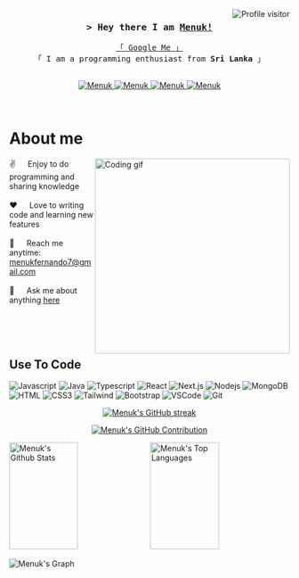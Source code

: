 

<a href="https://komarev.com/ghpvc/?username=fernandomenuk">
  <img
    align="right"
    src="https://komarev.com/ghpvc/?username=fernandomenuk&label=Visitors&color=0e75b6&style=flat"
    alt="Profile visitor"
  />
</a>

<!-- Intro  -->
<h3 align="center">
  <samp
    >&gt; Hey there I am
    <b><a target="_blank" href="#">Menuk!</a></b>
  </samp>
</h3>

<p align="center">
  <samp>
    <a href="https://www.google.com/search?q=Menuk+Fernando">「 Google Me 」</a>
    <br />
    「 I am a programming enthusiast from <b>Sri Lanka</b> 」
    <br />
    <br />
  </samp>
</p>

<p align="center">
  <a href="#" target="blank">
    <img
      src="https://img.shields.io/badge/Website-DC143C?style=for-the-badge&logo=medium&logoColor=white"
      alt="Menuk"
    />
  </a>

  <a href="https://www.linkedin.com/in/menuk-fernando" target="_blank">
    <img
      src="https://img.shields.io/badge/LinkedIn-0077B5?style=for-the-badge&logo=linkedin&logoColor=white"
      alt="Menuk"
    />
  </a>

  <a href="https://dev.to/menukfernando" target="_blank">
    <img
      src="https://img.shields.io/badge/dev.to-0A0A0A?style=for-the-badge&logo=dev.to&logoColor=white"
      alt="Menuk"
    />
  </a>

  <a href="https://instagram.com/menukfernandoo" target="_blank">
    <img
      src="https://img.shields.io/badge/Instagram-fe4164?style=for-the-badge&logo=instagram&logoColor=white"
      alt="Menuk"
    />
  </a>
</p>
<br />

<!-- About Section -->

# About me

<p>
  <img
    align="right"
    width="350"
    src="/assests/programming.gif"
    alt="Coding gif"
  />

✌️ &emsp; Enjoy to do programming and sharing knowledge <br /><br />
❤️ &emsp; Love to writing code and learning new features<br /><br />
📧 &emsp; Reach me anytime: menukfernando7@gmail.com<br /><br />
💬 &emsp; Ask me about anything
[here](https://github.com/menukfernando/menukfernando/issues)

</p>

<br />
<br />
<br />

## Use To Code

![Javascript](https://img.shields.io/badge/Javascript-F0DB4F?style=for-the-badge&labelColor=black&logo=javascript&logoColor=F0DB4F)
![Java](https://img.shields.io/badge/Java-5382a1?style=for-the-badge&labelColor=black&logo=java&logoColor=#5382a1)
![Typescript](https://img.shields.io/badge/Typescript-007acc?style=for-the-badge&labelColor=black&logo=typescript&logoColor=007acc)
![React](https://img.shields.io/badge/-React-61DBFB?style=for-the-badge&labelColor=black&logo=react&logoColor=61DBFB)
![Next.js](https://img.shields.io/badge/next.js-000000?style=for-the-badge&logo=nextdotjs&logoColor=white)
![Nodejs](https://img.shields.io/badge/Nodejs-3C873A?style=for-the-badge&labelColor=black&logo=node.js&logoColor=3C873A)
![MongoDB](https://img.shields.io/badge/MongoDB-4EA94B?style=for-the-badge&logo=mongodb&logoColor=white)
![HTML](https://img.shields.io/badge/HTML5-E34F26?style=for-the-badge&logo=html5&logoColor=white)
![CSS3](https://img.shields.io/badge/CSS3-1572B6?style=for-the-badge&logo=css3&logoColor=white)
![Tailwind](https://img.shields.io/badge/Tailwind_CSS-092749?style=for-the-badge&logo=tailwindcss&logoColor=06B6D4&labelColor=000000)
![Bootstrap](https://img.shields.io/badge/Bootstrap-563D7C?style=for-the-badge&logo=bootstrap&logoColor=white)
![VSCode](https://img.shields.io/badge/Visual_Studio-0078d7?style=for-the-badge&logo=visual%20studio&logoColor=white)
![Git](https://img.shields.io/badge/Git-F05032?style=for-the-badge&logo=git&logoColor=white)
<br />

<p align="center">
  <a href="https://github.com/fernandomenuk">
    <img
      src="https://github-readme-streak-stats.herokuapp.com/?user=fernandomenuk&theme=radical&border=7F3FBF&background=0D1117"
      alt="Menuk's GitHub streak"
    />
  </a>
</p>

<p align="center">
  <a href="https://github.com/fernandomenuk">
    <img
      src="https://github-profile-summary-cards.vercel.app/api/cards/profile-details?username=fernandomenuk&theme=radical"
      alt="Menuk's GitHub Contribution"
    />
  </a>
</p>

<a>
  <a href="https://github.com/fernandomenuk"
    ><img
      alt="Menuk's Github Stats"
      src="https://denvercoder1-github-readme-stats.vercel.app/api?username=fernandomenuk&show_icons=true&count_private=true&theme=react&border_color=7F3FBF&bg_color=0D1117&title_color=F85D7F&icon_color=F8D866"
      height="192px"
      width="49.5%"
  /></a>
  <a href="https://github.com/fernandomenuk"
    ><img
      alt="Menuk's Top Languages"
      src="https://denvercoder1-github-readme-stats.vercel.app/api/top-langs/?username=fernandomenuk&langs_count=8&layout=compact&theme=react&border_color=7F3FBF&bg_color=0D1117&title_color=F85D7F&icon_color=F8D866"
      height="192px"
      width="49.5%"
  /></a>
  <br />
</a>

![Menuk's Graph](https://github-readme-activity-graph.vercel.app/graph?username=fernandomenuk&custom_title=Menuk's%20GitHub%20Activity%20Graph&bg_color=0D1117&color=7F3FBF&line=7F3FBF&point=7F3FBF&area_color=FFFFFF&title_color=FFFFFF&area=true)
